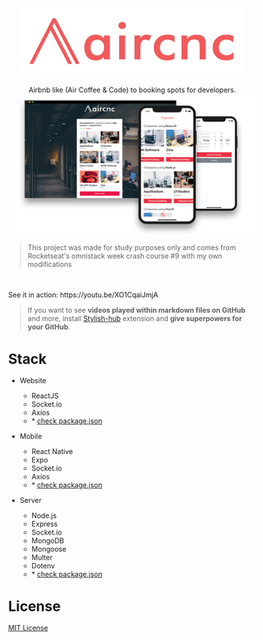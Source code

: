 <p align="center">
  <img src="mobile/src/assets/logo@3x.png" />
</p>

<p align="center">
Airbnb like (Air Coffee &amp; Code) to booking spots for developers.

<img src="banner.png" alt="project banner"/>

>This project was made for study purposes only and comes from Rocketseat's omnistack week crash course #9 with my own modifications
</p><br/>

<p alt="[ignore]">
See it in action: https://youtu.be/XO1CqaiJmjA

<br/>
                
<blockquote>
  <p>If you want to see <strong>videos played within markdown files on GitHub</strong> and more, install <a href="https://github.com/daltonmenezes/stylish-hub">Stylish-hub</a> extension and <strong>give superpowers for your GitHub</strong>.
  </p>
</blockquote>

</p>

<p alt="type:video autoplay" value="https://www.youtube.com/watch?v=XO1CqaiJmjA"></p>

# Stack

- Website
  - ReactJS
  - Socket.io
  - Axios
  - \* [check package.json](/website/package.json)

- Mobile
  - React Native
  - Expo
  - Socket.io
  - Axios
  - \* [check package.json](/mobile/package.json)  

- Server
  - Node.js
  - Express
  - Socket.io
  - MongoDB
  - Mongoose
  - Multer
  - Dotenv
  - \* [check package.json](/server/package.json)

# License
[MIT License](https://github.com/daltonmenezes/aircnc/blob/master/LICENSE)

